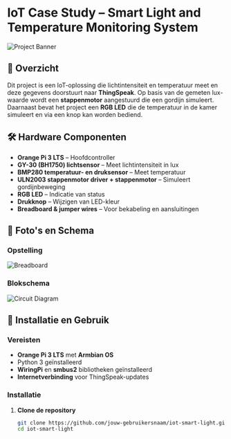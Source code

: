 # IoT Case Study – Smart Light and Temperature Monitoring System

![Project Banner](./images/project-banner.png)

## 📌 Overzicht
Dit project is een IoT-oplossing die lichtintensiteit en temperatuur meet en deze gegevens doorstuurt naar **ThingSpeak**. Op basis van de gemeten lux-waarde wordt een **stappenmotor** aangestuurd die een gordijn simuleert. Daarnaast bevat het project een **RGB LED** die de temperatuur in de kamer simuleert en via een knop kan worden bediend.

## 🛠️ Hardware Componenten
- **Orange Pi 3 LTS** – Hoofdcontroller
- **GY-30 (BH1750) lichtsensor** – Meet lichtintensiteit in lux
- **BMP280 temperatuur- en druksensor** – Meet temperatuur
- **ULN2003 stappenmotor driver + stappenmotor** – Simuleert gordijnbeweging
- **RGB LED** – Indicatie van status
- **Drukknop** – Wijzigen van LED-kleur
- **Breadboard & jumper wires** – Voor bekabeling en aansluitingen

## 📸 Foto's en Schema
### Opstelling
![Breadboard](./images/setup.jpg)

### Blokschema
![Circuit Diagram](./images/circuit-diagram.png)

## 🚀 Installatie en Gebruik
### Vereisten
- **Orange Pi 3 LTS** met **Armbian OS**
- Python 3 geïnstalleerd
- **WiringPi** en **smbus2** bibliotheken geïnstalleerd
- **Internetverbinding** voor ThingSpeak-updates

### Installatie
1. **Clone de repository**
   ```sh
   git clone https://github.com/jouw-gebruikersnaam/iot-smart-light.git
   cd iot-smart-light
